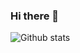 ### Hi there 👋


![Github stats](https://github-readme-stats.vercel.app/api?username=np-webdev)
<!--
**np-webdev/np-webdev** is a ✨ _special_ ✨ repository because its `README.md` (this file) appears on your GitHub profile.

Here are some ideas to get you started:

- 🔭 I’m currently working on ...
- 🌱 I’m currently learning ...
- 👯 I’m looking to collaborate on ...
- 🤔 I’m looking for help with ...
- 💬 Ask me about ...
- 📫 How to reach me: npdci@outlook.com
- 😄 Pronouns: ...
- ⚡ Fun fact: ...
-->
